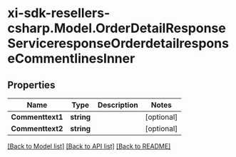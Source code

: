 # xi-sdk-resellers-csharp.Model.OrderDetailResponseServiceresponseOrderdetailresponseCommentlinesInner

## Properties

Name | Type | Description | Notes
------------ | ------------- | ------------- | -------------
**Commenttext1** | **string** |  | [optional] 
**Commenttext2** | **string** |  | [optional] 

[[Back to Model list]](../README.md#documentation-for-models) [[Back to API list]](../README.md#documentation-for-api-endpoints) [[Back to README]](../README.md)

